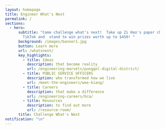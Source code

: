 ```yaml
---
layout: homepage
title: Engineer What's Next
permalink: /
sections:
  - hero:
      subtitle: "Come challenge what's next!  Take up Zi Hao's paper challenge on
        TikTok and  stand to win prizes worth up to $450! "
      background: /images/banner1.jpg
      button: Learn more
      url: /whatsnext/
      key_highlights:
        - title: Ideas
          description: that become reality
          url: /engineering-marvels/punggol-digital-district/
        - title: PUBLIC SERVICE OFFICERS
          description: who transformed how we live
          url: /meet-the-engineers/wee-kiang/
        - title: Careers
          description: that make a difference
          url: /engineering-careers/bca/
        - title: Resources
          description: to find out more
          url: /resource-room/
      title: Challenge What's Next
notification: "\n"
---
```


